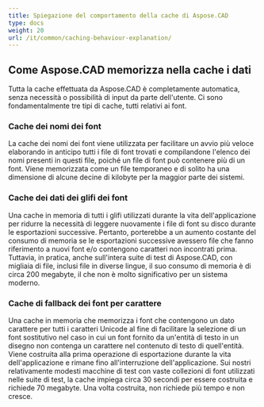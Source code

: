```yaml
---
title: Spiegazione del comportamento della cache di Aspose.CAD
type: docs
weight: 20
url: /it/common/caching-behaviour-explanation/
---
```



## **Come Aspose.CAD memorizza nella cache i dati**

Tutta la cache effettuata da Aspose.CAD è completamente automatica, senza necessità o possibilità di input da parte dell'utente. Ci sono fondamentalmente tre tipi di cache, tutti relativi ai font.

### **Cache dei nomi dei font**

La cache dei nomi dei font viene utilizzata per facilitare un avvio più veloce elaborando in anticipo tutti i file di font trovati e compilandone l'elenco dei nomi presenti in questi file, poiché un file di font può contenere più di un font. Viene memorizzata come un file temporaneo e di solito ha una dimensione di alcune decine di kilobyte per la maggior parte dei sistemi.

### **Cache dei dati dei glifi dei font**

Una cache in memoria di tutti i glifi utilizzati durante la vita dell'applicazione per ridurre la necessità di leggere nuovamente i file di font su disco durante le esportazioni successive. Pertanto, porterebbe a un aumento costante del consumo di memoria se le esportazioni successive avessero file che fanno riferimento a nuovi font e/o contengono caratteri non incontrati prima. Tuttavia, in pratica, anche sull'intera suite di test di Aspose.CAD, con migliaia di file, inclusi file in diverse lingue, il suo consumo di memoria è di circa 200 megabyte, il che non è molto significativo per un sistema moderno.

### **Cache di fallback dei font per carattere**

Una cache in memoria che memorizza i font che contengono un dato carattere per tutti i caratteri Unicode al fine di facilitare la selezione di un font sostitutivo nel caso in cui un font fornito da un'entità di testo in un disegno non contenga un carattere nel contenuto di testo di quell'entità. Viene costruita alla prima operazione di esportazione durante la vita dell'applicazione e rimane fino all'interruzione dell'applicazione. Sui nostri relativamente modesti macchine di test con vaste collezioni di font utilizzati nelle suite di test, la cache impiega circa 30 secondi per essere costruita e richiede 70 megabyte. Una volta costruita, non richiede più tempo e non cresce.

